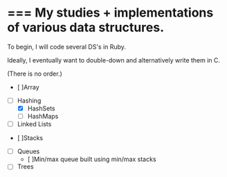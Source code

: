 ===
My studies + implementations of various data structures.
===

To begin, I will code several DS's in Ruby.<br>

Ideally, I eventually want to double-down and alternatively write them in C.<br>

(There is no order.)<br>

- [ ]Array
- [ ] Hashing
  - [x] HashSets
  - [ ] HashMaps
- [ ] Linked Lists
- [ ]Stacks
- [ ] Queues
  - [ ]Min/max queue built using min/max stacks
- [ ] Trees
